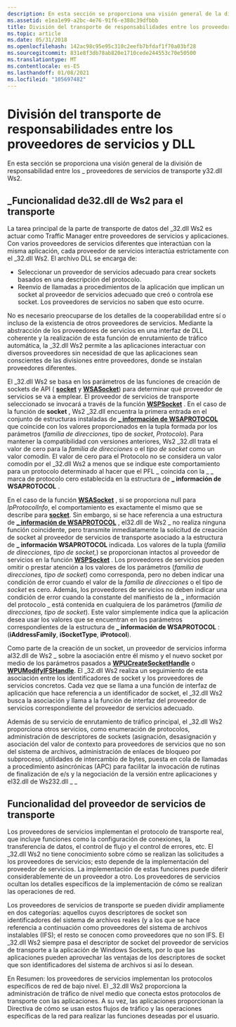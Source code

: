 ```yaml
---
description: En esta sección se proporciona una visión general de la división de responsabilidad entre los \_ proveedores de servicios de transporte y32.dll Ws2.
ms.assetid: e1ea1e99-a2bc-4e76-91f6-e388c39dfbbb
title: División del transporte de responsabilidades entre los proveedores de servicios y DLL
ms.topic: article
ms.date: 05/31/2018
ms.openlocfilehash: 142ac98c95e95c310c2eefb7bfdaf1f70a03bf28
ms.sourcegitcommit: 831e8f3db78ab820e1710cede244553c70e50500
ms.translationtype: MT
ms.contentlocale: es-ES
ms.lasthandoff: 01/08/2021
ms.locfileid: "105697482"
---
```

# <a name="transport-division-of-responsibilities-between-dll-and-service-providers"></a>División del transporte de responsabilidades entre los proveedores de servicios y DLL

En esta sección se proporciona una visión general de la división de responsabilidad entre los \_ proveedores de servicios de transporte y32.dll Ws2.

## <a name="ws2_32dll-functionality-for-transport"></a>\_Funcionalidad de32.dll de Ws2 para el transporte

La tarea principal de la parte de transporte de datos del \_32.dll Ws2 es actuar como Traffic Manager entre proveedores de servicios y aplicaciones. Con varios proveedores de servicios diferentes que interactúan con la misma aplicación, cada proveedor de servicios interactúa estrictamente con el \_32.dll Ws2. El archivo DLL se encarga de:

-   Seleccionar un proveedor de servicios adecuado para crear sockets basados en una descripción del protocolo.
-   Reenvío de llamadas a procedimientos de la aplicación que implican un socket al proveedor de servicios adecuado que creó o controla ese socket. Los proveedores de servicios no saben que esto ocurre.

No es necesario preocuparse de los detalles de la cooperabilidad entre sí o incluso de la existencia de otros proveedores de servicios. Mediante la abstracción de los proveedores de servicios en una interfaz de DLL coherente y la realización de esta función de enrutamiento de tráfico automática, la \_32.dll Ws2 permite a las aplicaciones interactuar con diversos proveedores sin necesidad de que las aplicaciones sean conscientes de las divisiones entre proveedores, donde se instalan proveedores diferentes.

El \_32.dll Ws2 se basa en los parámetros de las funciones de creación de sockets de API ( [**socket**](/windows/desktop/api/Winsock2/nf-winsock2-socket) y [**WSASocket**](/windows/desktop/api/Winsock2/nf-winsock2-wsasocketa)) para determinar qué proveedor de servicios se va a emplear. El proveedor de servicios de transporte seleccionado se invocará a través de la función [**WSPSocket**](/windows/desktop/api/Ws2spi/nc-ws2spi-lpwspsocket) . En el caso de la función de **socket** , Ws2 \_32.dll encuentra la primera entrada en el conjunto de estructuras instaladas de [**\_ información de WSAPROTOCOL**](/windows/win32/api/winsock2/ns-winsock2-wsaprotocol_infoa) que coincide con los valores proporcionados en la tupla formada por los parámetros (*familia de direcciones*, tipo de *socket*, *Protocolo*). Para mantener la compatibilidad con versiones anteriores, Ws2 \_32.dll trata el valor de cero para la *familia de direcciones* o el *tipo de socket* como un valor comodín. El valor de cero para el Protocolo no se considera un valor comodín por el \_32.dll Ws2 a menos que se indique este comportamiento para un protocolo determinado al hacer que el PFL \_ coincida con la \_ \_ marca de protocolo cero establecida en la estructura de **\_ información de WSAPROTOCOL** .

En el caso de la función [**WSASocket**](/windows/desktop/api/Winsock2/nf-winsock2-wsasocketa) , si se proporciona null para *lpProtocolInfo*, el comportamiento es exactamente el mismo que se describe para [**socket**](/windows/desktop/api/Winsock2/nf-winsock2-socket). Sin embargo, si se hace referencia a una estructura de [**\_ información de WSAPROTOCOL**](/windows/win32/api/winsock2/ns-winsock2-wsaprotocol_infoa) , el32.dll de Ws2 \_ no realiza ninguna función coincidente, pero transmite inmediatamente la solicitud de creación de socket al proveedor de servicios de transporte asociado a la estructura de **\_ información WSAPROTOCOL** indicada. Los valores de la tupla (*familia de direcciones,* *tipo de socket,*) se proporcionan intactos al proveedor de servicios en la función [**WSPSocket**](/windows/desktop/api/Ws2spi/nc-ws2spi-lpwspsocket) . Los proveedores de servicios pueden omitir o prestar atención a los valores de los parámetros (*familia de direcciones,* *tipo de socket*) como corresponda, pero no deben indicar una condición de error cuando el valor de la *familia de direcciones* o el tipo de *socket* es cero. Además, los proveedores de servicios no deben indicar una condición de error cuando la constante del manifiesto de la \_ información del protocolo \_ está contenida en cualquiera de los parámetros (*familia de direcciones,* *tipo de socket*). Este valor simplemente indica que la aplicación desea usar los valores que se encuentran en los parámetros correspondientes de la estructura de **\_ información de WSAPROTOCOL** : (**iAddressFamily**, **iSocketType**, **iProtocol**).

Como parte de la creación de un socket, un proveedor de servicios informa al32.dll de Ws2 \_ sobre la asociación entre él mismo y el nuevo socket por medio de los parámetros pasados a [**WPUCreateSocketHandle**](/windows/desktop/api/Ws2spi/nf-ws2spi-wpucreatesockethandle) o [**WPUModifyIFSHandle**](/windows/desktop/api/Ws2spi/nf-ws2spi-wpumodifyifshandle). El \_32.dll Ws2 realiza un seguimiento de esta asociación entre los identificadores de socket y los proveedores de servicios concretos. Cada vez que se llama a una función de interfaz de aplicación que hace referencia a un identificador de socket, el \_32.dll Ws2 busca la asociación y llama a la función de interfaz del proveedor de servicios correspondiente del proveedor de servicios adecuado.

Además de su servicio de enrutamiento de tráfico principal, el \_32.dll Ws2 proporciona otros servicios, como enumeración de protocolos, administración de descriptores de sockets (asignación, desasignación y asociación del valor de contexto para proveedores de servicios que no son del sistema de archivos, administración de enlaces de bloqueo por subproceso, utilidades de intercambio de bytes, puesta en cola de llamadas a procedimiento asincrónicas (APC) para facilitar la invocación de rutinas de finalización de e/s y la negociación de la versión entre aplicaciones y el32.dll de Ws232.dll \_ \_

## <a name="transport-service-provider-functionality"></a>Funcionalidad del proveedor de servicios de transporte

Los proveedores de servicios implementan el protocolo de transporte real, que incluye funciones como la configuración de conexiones, la transferencia de datos, el control de flujo y el control de errores, etc. El \_32.dll Ws2 no tiene conocimiento sobre cómo se realizan las solicitudes a los proveedores de servicios; esto depende de la implementación del proveedor de servicios. La implementación de estas funciones puede diferir considerablemente de un proveedor a otro. Los proveedores de servicios ocultan los detalles específicos de la implementación de cómo se realizan las operaciones de red.

Los proveedores de servicios de transporte se pueden dividir ampliamente en dos categorías: aquellos cuyos descriptores de socket son identificadores del sistema de archivos reales (y a los que se hace referencia a continuación como proveedores del sistema de archivos instalables (IFS); el resto se conocen como proveedores que no son IFS. El \_32.dll Ws2 siempre pasa el descriptor de socket del proveedor de servicios de transporte a la aplicación de Windows Sockets, por lo que las aplicaciones pueden aprovechar las ventajas de los descriptores de socket que son identificadores del sistema de archivos si así lo desean.

En Resumen: los proveedores de servicios implementan los protocolos específicos de red de bajo nivel. El \_32.dll Ws2 proporciona la administración de tráfico de nivel medio que conecta estos protocolos de transporte con las aplicaciones. A su vez, las aplicaciones proporcionan la Directiva de cómo se usan estos flujos de tráfico y las operaciones específicas de la red para realizar las funciones deseadas por el usuario.

 

 
